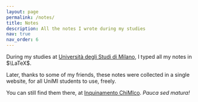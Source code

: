 ```yaml
---
layout: page
permalink: /notes/
title: Notes
description: All the notes I wrote during my studies
nav: true
nav_order: 6
---
```


During my studies at [Università degli Studi di Milano](https://www.unimi.it/it), I typed all my notes in $\LaTeX$.

Later, thanks to some of my friends, these notes were collected in a single website, for all UniMI students to use, freely.

You can still find them there, at [Inquinamento ChiMIco](https://inquinamentochimico.wordpress.com/). *Pauca sed matura!*
